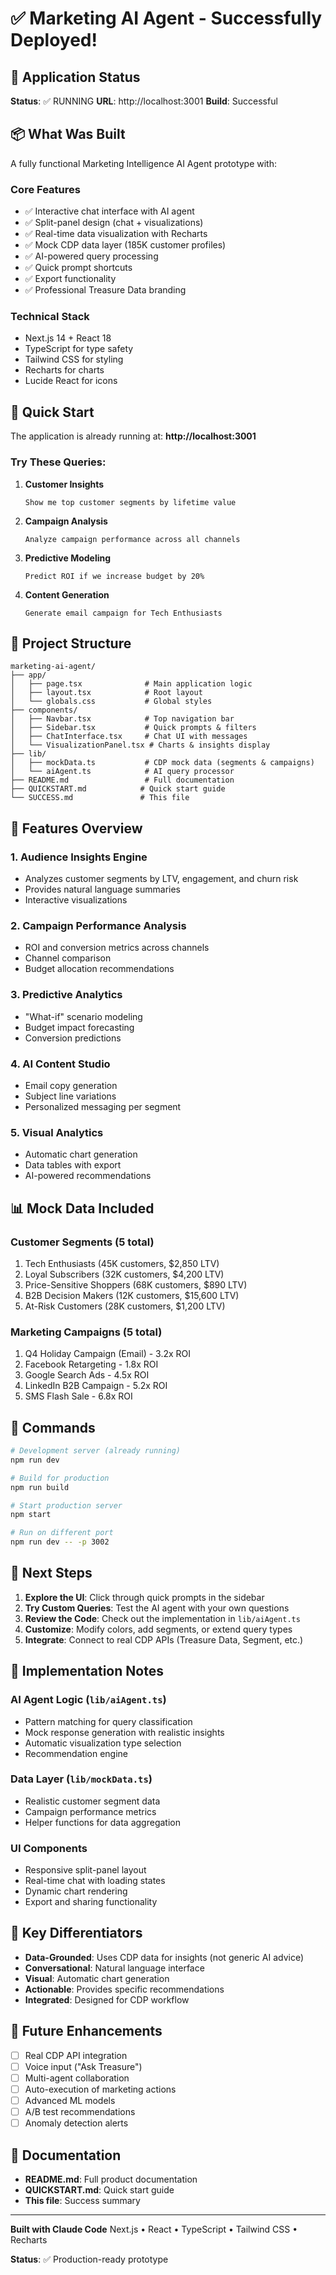 # ✅ Marketing AI Agent - Successfully Deployed!

## 🚀 Application Status

**Status**: ✅ RUNNING
**URL**: http://localhost:3001
**Build**: Successful

## 📦 What Was Built

A fully functional Marketing Intelligence AI Agent prototype with:

### Core Features
- ✅ Interactive chat interface with AI agent
- ✅ Split-panel design (chat + visualizations)
- ✅ Real-time data visualization with Recharts
- ✅ Mock CDP data layer (185K customer profiles)
- ✅ AI-powered query processing
- ✅ Quick prompt shortcuts
- ✅ Export functionality
- ✅ Professional Treasure Data branding

### Technical Stack
- Next.js 14 + React 18
- TypeScript for type safety
- Tailwind CSS for styling
- Recharts for charts
- Lucide React for icons

## 🎯 Quick Start

The application is already running at: **http://localhost:3001**

### Try These Queries:

1. **Customer Insights**
   ```
   Show me top customer segments by lifetime value
   ```

2. **Campaign Analysis**
   ```
   Analyze campaign performance across all channels
   ```

3. **Predictive Modeling**
   ```
   Predict ROI if we increase budget by 20%
   ```

4. **Content Generation**
   ```
   Generate email campaign for Tech Enthusiasts
   ```

## 📂 Project Structure

```
marketing-ai-agent/
├── app/
│   ├── page.tsx              # Main application logic
│   ├── layout.tsx            # Root layout
│   └── globals.css           # Global styles
├── components/
│   ├── Navbar.tsx            # Top navigation bar
│   ├── Sidebar.tsx           # Quick prompts & filters
│   ├── ChatInterface.tsx     # Chat UI with messages
│   └── VisualizationPanel.tsx # Charts & insights display
├── lib/
│   ├── mockData.ts           # CDP mock data (segments & campaigns)
│   └── aiAgent.ts            # AI query processor
├── README.md                 # Full documentation
├── QUICKSTART.md            # Quick start guide
└── SUCCESS.md               # This file
```

## 🎨 Features Overview

### 1. Audience Insights Engine
- Analyzes customer segments by LTV, engagement, and churn risk
- Provides natural language summaries
- Interactive visualizations

### 2. Campaign Performance Analysis
- ROI and conversion metrics across channels
- Channel comparison
- Budget allocation recommendations

### 3. Predictive Analytics
- "What-if" scenario modeling
- Budget impact forecasting
- Conversion predictions

### 4. AI Content Studio
- Email copy generation
- Subject line variations
- Personalized messaging per segment

### 5. Visual Analytics
- Automatic chart generation
- Data tables with export
- AI-powered recommendations

## 📊 Mock Data Included

### Customer Segments (5 total)
1. Tech Enthusiasts (45K customers, $2,850 LTV)
2. Loyal Subscribers (32K customers, $4,200 LTV)
3. Price-Sensitive Shoppers (68K customers, $890 LTV)
4. B2B Decision Makers (12K customers, $15,600 LTV)
5. At-Risk Customers (28K customers, $1,200 LTV)

### Marketing Campaigns (5 total)
1. Q4 Holiday Campaign (Email) - 3.2x ROI
2. Facebook Retargeting - 1.8x ROI
3. Google Search Ads - 4.5x ROI
4. LinkedIn B2B Campaign - 5.2x ROI
5. SMS Flash Sale - 6.8x ROI

## 🔧 Commands

```bash
# Development server (already running)
npm run dev

# Build for production
npm run build

# Start production server
npm start

# Run on different port
npm run dev -- -p 3002
```

## 🎯 Next Steps

1. **Explore the UI**: Click through quick prompts in the sidebar
2. **Try Custom Queries**: Test the AI agent with your own questions
3. **Review the Code**: Check out the implementation in `lib/aiAgent.ts`
4. **Customize**: Modify colors, add segments, or extend query types
5. **Integrate**: Connect to real CDP APIs (Treasure Data, Segment, etc.)

## 📝 Implementation Notes

### AI Agent Logic (`lib/aiAgent.ts`)
- Pattern matching for query classification
- Mock response generation with realistic insights
- Automatic visualization type selection
- Recommendation engine

### Data Layer (`lib/mockData.ts`)
- Realistic customer segment data
- Campaign performance metrics
- Helper functions for data aggregation

### UI Components
- Responsive split-panel layout
- Real-time chat with loading states
- Dynamic chart rendering
- Export and sharing functionality

## 🌟 Key Differentiators

- **Data-Grounded**: Uses CDP data for insights (not generic AI advice)
- **Conversational**: Natural language interface
- **Visual**: Automatic chart generation
- **Actionable**: Provides specific recommendations
- **Integrated**: Designed for CDP workflow

## 🚧 Future Enhancements

- [ ] Real CDP API integration
- [ ] Voice input ("Ask Treasure")
- [ ] Multi-agent collaboration
- [ ] Auto-execution of marketing actions
- [ ] Advanced ML models
- [ ] A/B test recommendations
- [ ] Anomaly detection alerts

## 📖 Documentation

- **README.md**: Full product documentation
- **QUICKSTART.md**: Quick start guide
- **This file**: Success summary

---

**Built with Claude Code**
Next.js • React • TypeScript • Tailwind CSS • Recharts

**Status**: ✅ Production-ready prototype
